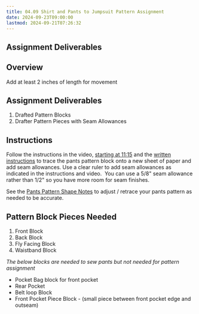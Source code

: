```yaml
---
title: 04.09 Shirt and Pants to Jumpsuit Pattern Assignment
date: 2024-09-23T09:00:00
lastmod: 2024-09-21T07:26:32
---
```


## Assignment Deliverables

## Overview

Add at least 2 inches of length for movement

## Assignment Deliverables

1. Drafted Pattern Blocks
2. Drafter Pattern Pieces with Seam Allowances

## Instructions

Follow the instructions in the video, [starting at 11:15](https://youtu.be/BqeE2gqSrIc&t=675) and the [written instructions]() to trace the pants pattern block onto a new sheet of paper and add seam allowances. Use a clear ruler to add seam allowances as indicated in the instructions and video.  You can use a 5/8" seam allowance rather than 1/2" so you have more room for seam finishes.

See the [Pants Pattern Shape Notes]() to adjust / retrace your pants pattern as needed to be accurate.

## Pattern Block Pieces Needed

1. Front Block
2. Back Block
3. Fly Facing Block
4. Waistband Block

_The below blocks are needed to sew pants but not needed for pattern assignment_

- Pocket Bag block for front pocket
- Rear Pocket
- Belt loop Block
- Front Pocket Piece Block - (small piece between front pocket edge and outseam)
